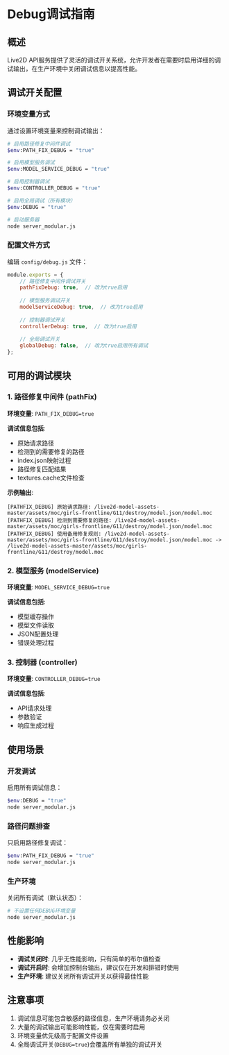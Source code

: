 # Debug调试指南

## 概述

Live2D API服务提供了灵活的调试开关系统，允许开发者在需要时启用详细的调试输出，在生产环境中关闭调试信息以提高性能。

## 调试开关配置

### 环境变量方式

通过设置环境变量来控制调试输出：

```bash
# 启用路径修复中间件调试
$env:PATH_FIX_DEBUG = "true"

# 启用模型服务调试
$env:MODEL_SERVICE_DEBUG = "true"

# 启用控制器调试
$env:CONTROLLER_DEBUG = "true"

# 启用全局调试（所有模块）
$env:DEBUG = "true"

# 启动服务器
node server_modular.js
```

### 配置文件方式

编辑 `config/debug.js` 文件：

```javascript
module.exports = {
    // 路径修复中间件调试开关
    pathFixDebug: true,  // 改为true启用
    
    // 模型服务调试开关
    modelServiceDebug: true,  // 改为true启用
    
    // 控制器调试开关
    controllerDebug: true,  // 改为true启用
    
    // 全局调试开关
    globalDebug: false,  // 改为true启用所有调试
};
```

## 可用的调试模块

### 1. 路径修复中间件 (pathFix)

**环境变量**: `PATH_FIX_DEBUG=true`

**调试信息包括**:
- 原始请求路径
- 检测到的需要修复的路径
- index.json映射过程
- 路径修复匹配结果
- textures.cache文件检查

**示例输出**:
```
[PATHFIX_DEBUG] 原始请求路径: /live2d-model-assets-master/assets/moc/girls-frontline/G11/destroy/model.json/model.moc
[PATHFIX_DEBUG] 检测到需要修复的路径: /live2d-model-assets-master/assets/moc/girls-frontline/G11/destroy/model.json/model.moc
[PATHFIX_DEBUG] 使用备用修复规则: /live2d-model-assets-master/assets/moc/girls-frontline/G11/destroy/model.json/model.moc -> /live2d-model-assets-master/assets/moc/girls-frontline/G11/destroy/model.moc
```

### 2. 模型服务 (modelService)

**环境变量**: `MODEL_SERVICE_DEBUG=true`

**调试信息包括**:
- 模型缓存操作
- 模型文件读取
- JSON配置处理
- 错误处理过程

### 3. 控制器 (controller)

**环境变量**: `CONTROLLER_DEBUG=true`

**调试信息包括**:
- API请求处理
- 参数验证
- 响应生成过程

## 使用场景

### 开发调试

启用所有调试信息：
```bash
$env:DEBUG = "true"
node server_modular.js
```

### 路径问题排查

只启用路径修复调试：
```bash
$env:PATH_FIX_DEBUG = "true"
node server_modular.js
```

### 生产环境

关闭所有调试（默认状态）：
```bash
# 不设置任何DEBUG环境变量
node server_modular.js
```

## 性能影响

- **调试关闭时**: 几乎无性能影响，只有简单的布尔值检查
- **调试开启时**: 会增加控制台输出，建议仅在开发和排错时使用
- **生产环境**: 建议关闭所有调试开关以获得最佳性能

## 注意事项

1. 调试信息可能包含敏感的路径信息，生产环境请务必关闭
2. 大量的调试输出可能影响性能，仅在需要时启用
3. 环境变量优先级高于配置文件设置
4. 全局调试开关(`DEBUG=true`)会覆盖所有单独的调试开关